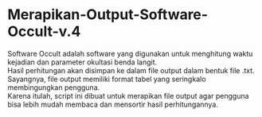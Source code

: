# Merapikan-Output-Software-Occult-v.4

Software Occult adalah software yang digunakan untuk menghitung waktu kejadian dan parameter okultasi benda langit. <br>
Hasil perhitungan akan disimpan ke dalam  file output dalam bentuk file .txt. <br>
Sayangnya, file output memiliki format tabel yang seringkalo membingungkan pengguna. <br>
Karena itulah, script ini dibuat untuk merapikan file output agar pengguna bisa lebih mudah membaca dan mensortir hasil perhitungannya. 

